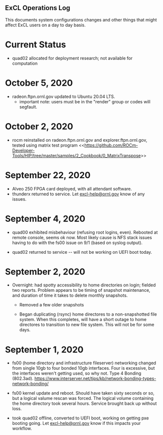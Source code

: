## ExCL Operations Log

<!---
https://www.markdownguide.org/extended-syntax
-->

This documents system configurations changes and other things that might affect ExCL users on a day to day basis.

# Current Status

- quad02 allocated for deployment research; not available for computation

# October 5, 2020
- radeon.ftpn.ornl.gov updated to Ubuntu 20.04 LTS.   
   -  important note: users must be in the "render" group or 
      codes will segfault.

# October 2, 2020
- rocm reinstalled on radeon.ftpn.ornl.gov and explorer.ftpn.ornl.gov, tested
 using matrix test program <<<https://github.com/ROCm-Developer-Tools/HIP/tree/master/samples/2_Cookbook/0_MatrixTranspose>>>

# September 22, 2020

- Alveo 250 FPGA card deployed, with all attendant software.
- thunderx returned to service.  Let excl-help@ornl.gov know of any issues.

# September 4, 2020

- quad00 exhibited misbehaviour (refusing root logins, even).  Rebooted at remote console, seems ok now.  Most likely cause is NFS stack issues having to do with the fs00 issue on 9/1 (based on syslog output).

- quad02 returned to service -- will not be working on UEFI boot today.

# September 2, 2020

- Overnight: had spotty accessibility to home directories on login; fielded two reports.   Problem appears to be timing of snapshot maintenance, and duration of time it takes to delete monthly snapshots.

    - Removed a few older snapshots

    - Began duplicating (rsync) home directores to a non-snapshotted file system.  When this completes, will have a short outage to home directores to transition to new file system.  This will not be for some days.


# September 1, 2020

- fs00 (home directory and infrastructure fileserver) networking changed from single 10gb to four bonded 10gb interfaces.   Four is excessive, but the interfaces weren't getting used, so why not.    Type 4 Bonding (802.3ad).  https://www.interserver.net/tips/kb/network-bonding-types-network-bonding/

- fs00 kernel update and reboot.  Should have taken sixty seconds or so, but a logical valume rescan was forced.  The logical volume containing the home directory took several hours.   Service brought back up without loss.

- took quad02 offline, converted to UEFI boot, working on getting pxe booting going.  Let excl-help@ornl.gov know if this impacts your workflow.

